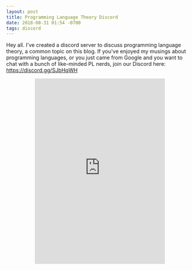 ```yaml
---
layout: post
title: Programming Language Theory Discord
date: 2018-08-31 01:54 -0700
tags: discord
---
```

Hey all. I've created a discord server to discuss programming language theory, a common topic on this blog. If you've enjoyed my musings about programming languages, or you just came from Google and you want to chat with a bunch of like-minded PL nerds, join our Discord here: <https://discord.gg/SJbHqWH>

<div style="width:100%;margin:0 auto;text-align:center"><iframe style="display: inline" src="https://discordapp.com/widget?id=484986251037114378&theme=dark" width="350" height="500" allowtransparency="true" frameborder="0"></iframe></div>
